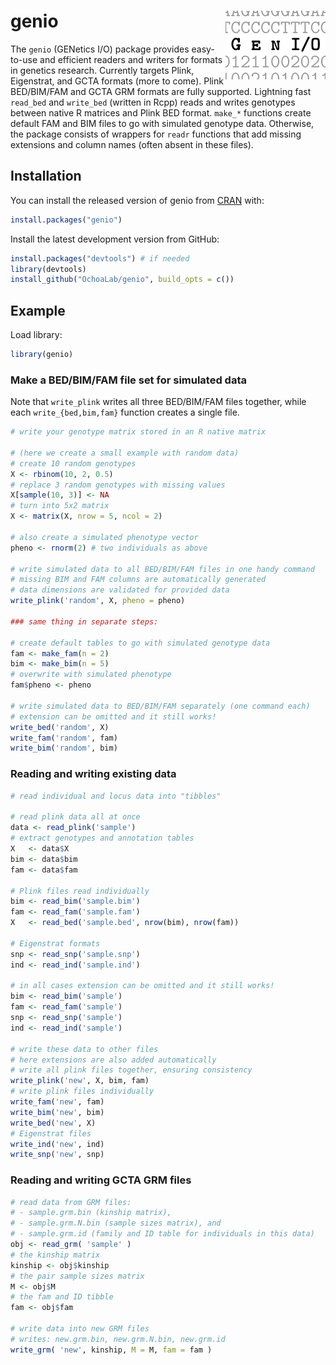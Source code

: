 # genio <img src="man/figures/logo.png" alt="Gen I/O" align="right" />

The `genio` (GENetics I/O) package provides easy-to-use and efficient readers and writers for formats in genetics research.
Currently targets Plink, Eigenstrat, and GCTA formats (more to come).
Plink BED/BIM/FAM and GCTA GRM formats are fully supported.
Lightning fast `read_bed` and `write_bed` (written in Rcpp) reads and writes genotypes between native R matrices and Plink BED format.
`make_*` functions create default FAM and BIM files to go with simulated genotype data.
Otherwise, the package consists of wrappers for `readr` functions that add missing extensions and column names (often absent in these files).

## Installation

You can install the released version of genio from [CRAN](https://CRAN.R-project.org) with:

``` R
install.packages("genio")
```

Install the latest development version from GitHub:
```R
install.packages("devtools") # if needed
library(devtools)
install_github("OchoaLab/genio", build_opts = c())
```

## Example

Load library:

```R
library(genio)
```

### Make a BED/BIM/FAM file set for simulated data

Note that `write_plink` writes all three BED/BIM/FAM files together, while each `write_{bed,bim,fam}` function creates a single file.

```R
# write your genotype matrix stored in an R native matrix

# (here we create a small example with random data)
# create 10 random genotypes
X <- rbinom(10, 2, 0.5)
# replace 3 random genotypes with missing values
X[sample(10, 3)] <- NA
# turn into 5x2 matrix
X <- matrix(X, nrow = 5, ncol = 2)

# also create a simulated phenotype vector
pheno <- rnorm(2) # two individuals as above

# write simulated data to all BED/BIM/FAM files in one handy command
# missing BIM and FAM columns are automatically generated
# data dimensions are validated for provided data
write_plink('random', X, pheno = pheno)

### same thing in separate steps:

# create default tables to go with simulated genotype data
fam <- make_fam(n = 2)
bim <- make_bim(n = 5)
# overwrite with simulated phenotype
fam$pheno <- pheno

# write simulated data to BED/BIM/FAM separately (one command each)
# extension can be omitted and it still works!
write_bed('random', X)
write_fam('random', fam)
write_bim('random', bim)
```

### Reading and writing existing data

```R
# read individual and locus data into "tibbles"

# read plink data all at once
data <- read_plink('sample')
# extract genotypes and annotation tables
X   <- data$X
bim <- data$bim
fam <- data$fam

# Plink files read individually
bim <- read_bim('sample.bim')
fam <- read_fam('sample.fam')
X   <- read_bed('sample.bed', nrow(bim), nrow(fam))

# Eigenstrat formats
snp <- read_snp('sample.snp')
ind <- read_ind('sample.ind')

# in all cases extension can be omitted and it still works!
bim <- read_bim('sample')
fam <- read_fam('sample')
snp <- read_snp('sample')
ind <- read_ind('sample')

# write these data to other files
# here extensions are also added automatically
# write all plink files together, ensuring consistency
write_plink('new', X, bim, fam)
# write plink files individually
write_fam('new', fam)
write_bim('new', bim)
write_bed('new', X)
# Eigenstrat files
write_ind('new', ind)
write_snp('new', snp)
```

### Reading and writing GCTA GRM files

```R
# read data from GRM files:
# - sample.grm.bin (kinship matrix),
# - sample.grm.N.bin (sample sizes matrix), and
# - sample.grm.id (family and ID table for individuals in this data)
obj <- read_grm( 'sample' )
# the kinship matrix
kinship <- obj$kinship
# the pair sample sizes matrix
M <- obj$M
# the fam and ID tibble
fam <- obj$fam

# write data into new GRM files
# writes: new.grm.bin, new.grm.N.bin, new.grm.id
write_grm( 'new', kinship, M = M, fam = fam )
```
